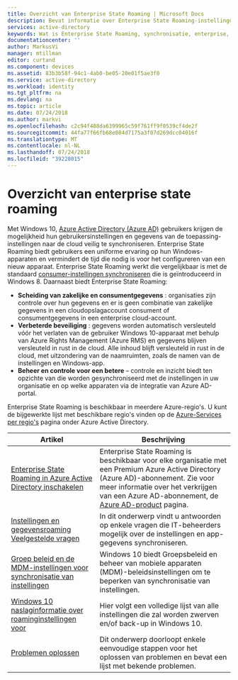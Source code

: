 ```yaml
---
title: Overzicht van Enterprise State Roaming | Microsoft Docs
description: Bevat informatie over Enterprise State Roaming-instellingen in het Windows-apparaten. Enterprise State Roaming biedt gebruikers een uniforme ervaring op hun Windows-apparaten en vermindert de tijd die nodig is voor het configureren van een nieuw apparaat.
services: active-directory
keywords: Wat is Enterprise State Roaming, synchronisatie, enterprise, windows-cloud
documentationcenter: ''
author: MarkusVi
manager: mtillman
editor: curtand
ms.component: devices
ms.assetid: 83b3b58f-94c1-4ab0-be05-20e01f5ae3f0
ms.service: active-directory
ms.workload: identity
ms.tgt_pltfrm: na
ms.devlang: na
ms.topic: article
ms.date: 07/24/2018
ms.author: markvi
ms.openlocfilehash: c2c94f488da6399965c59f761ff9f0539cf4de2f
ms.sourcegitcommit: 44fa77f66fb68e084d7175a3f07d269dcc04016f
ms.translationtype: MT
ms.contentlocale: nl-NL
ms.lasthandoff: 07/24/2018
ms.locfileid: "39228015"
---
```

# <a name="enterprise-state-roaming-overview"></a>Overzicht van enterprise state roaming
Met Windows 10, [Azure Active Directory (Azure AD)](fundamentals/active-directory-whatis.md) gebruikers krijgen de mogelijkheid hun gebruikersinstellingen en gegevens van de toepassing-instellingen naar de cloud veilig te synchroniseren. Enterprise State Roaming biedt gebruikers een uniforme ervaring op hun Windows-apparaten en vermindert de tijd die nodig is voor het configureren van een nieuw apparaat. Enterprise State Roaming werkt die vergelijkbaar is met de standaard [consumer-instellingen synchroniseren](http://windows.microsoft.com/en-US/windows-8/sync-settings-pcs) die is geïntroduceerd in Windows 8. Daarnaast biedt Enterprise State Roaming:

* **Scheiding van zakelijke en consumentgegevens** : organisaties zijn controle over hun gegevens en er is geen combinatie van zakelijke gegevens in een cloudopslagaccount consument of consumentgegevens in een enterprise cloud-account.
* **Verbeterde beveiliging** : gegevens worden automatisch versleuteld vóór het verlaten van de gebruiker Windows 10-apparaat met behulp van Azure Rights Management (Azure RMS) en gegevens blijven versleuteld in rust in de cloud. Alle inhoud blijft versleuteld in rust in de cloud, met uitzondering van de naamruimten, zoals de namen van de instellingen en Windows-app.  
* **Beheer en controle voor een betere** – controle en inzicht biedt ten opzichte van die worden gesynchroniseerd met de instellingen in uw organisatie en op welke apparaten via de integratie van Azure AD-portal. 

Enterprise State Roaming is beschikbaar in meerdere Azure-regio's. U kunt de bijgewerkte lijst met beschikbare regio's vinden op de [Azure-Services per regio's](https://azure.microsoft.com/regions/#services) pagina onder Azure Active Directory.

| Artikel | Beschrijving |
| --- | --- |
| [Enterprise State Roaming in Azure Active Directory inschakelen](active-directory-windows-enterprise-state-roaming-enable.md) |Enterprise State Roaming is beschikbaar voor elke organisatie met een Premium Azure Active Directory (Azure AD)-abonnement. Zie voor meer informatie over het verkrijgen van een Azure AD-abonnement, de [Azure AD-product](https://azure.microsoft.com/services/active-directory) pagina. |
| [Instellingen en gegevensroaming Veelgestelde vragen](active-directory-windows-enterprise-state-roaming-faqs.md) |In dit onderwerp vindt u antwoorden op enkele vragen die IT-beheerders mogelijk over de instellingen en app-gegevens synchroniseren. |
| [Groep beleid en de MDM-instellingen voor synchronisatie van instellingen](active-directory-windows-enterprise-state-roaming-group-policy-settings.md) |Windows 10 biedt Groepsbeleid en beheer van mobiele apparaten (MDM)-beleidsinstellingen om te beperken van synchronisatie van instellingen. |
| [Windows 10 naslaginformatie over roaminginstellingen voor](active-directory-windows-enterprise-state-roaming-windows-settings-reference.md) |Hier volgt een volledige lijst van alle instellingen die zal worden zwerven en/of back-up in Windows 10. |
| [Problemen oplossen](active-directory-windows-enterprise-state-roaming-troubleshooting.md) |Dit onderwerp doorloopt enkele eenvoudige stappen voor het oplossen van problemen en bevat een lijst met bekende problemen. |

